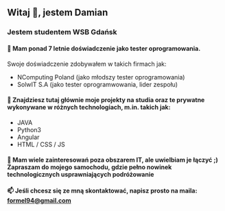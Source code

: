 ## Witaj 👋, jestem Damian
### Jestem studentem WSB Gdańsk

#### 🔭 Mam ponad 7 letnie doświadczenie jako tester oprogramowania. 
Swoje doświadczenie zdobywałem w takich firmach jak:
- NComputing Poland (jako młodszy tester oprogramowania)
- SolwIT S.A (jako tester oprogramwowania, lider zespołu)

#### 🌱 Znajdziesz tutaj głównie moje projekty na studia oraz te prywatne wykonywane w różnych technologiach, m.in. takich jak:
- JAVA
- Python3
- Angular
- HTML / CSS / JS

 
#### 💬 Mam wiele zainteresowań poza obszarem IT, ale uwielbiam je łączyć ;) Zapraszam do mojego samochodu, gdzie pełno nowinek technologicznych usprawniających podróżowanie

#### 📫 Jeśli chcesz się ze mną skontaktować, napisz prosto na maila: formel94@gmail.com
